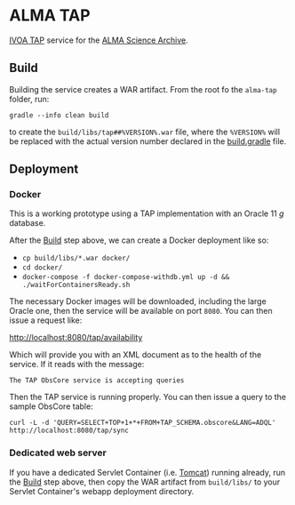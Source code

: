 # ALMA TAP

[IVOA TAP](http://ivoa.net/Documents/TAP/) service for the [ALMA Science Archive](http://almascience.nrao.edu/).

## Build

Building the service creates a WAR artifact.  From the root fo the `alma-tap` folder, run:

`gradle --info clean build`

to create the `build/libs/tap##%VERSION%.war` file, where the `%VERSION%` will be replaced with the actual version number declared in the [build.gradle](build.gradle) file.

## Deployment

### Docker
This is a working prototype using a TAP implementation with an Oracle 11 _g_ database.

After the [Build](#build) step above, we can create a Docker deployment like so:

  - `cp build/libs/*.war docker/`
  - `cd docker/`
  - `docker-compose -f docker-compose-withdb.yml up -d && ./waitForContainersReady.sh`

The necessary Docker images will be downloaded, including the large Oracle one, then the service will be available on port `8080`.  You can then issue a request like:

[http://localhost:8080/tap/availability](http://localhost:8080/tap/availability)

Which will provide you with an XML document as to the health of the service.  If it reads with the message:

`The TAP ObsCore service is accepting queries`

Then the TAP service is running properly.  You can then issue a query to the sample ObsCore table:

`curl -L -d 'QUERY=SELECT+TOP+1+*+FROM+TAP_SCHEMA.obscore&LANG=ADQL' http://localhost:8080/tap/sync`

### Dedicated web server

If you have a dedicated Servlet Container (i.e. [Tomcat](http://tomcat.apache.org)) running already, run the [Build](#build) step above, then copy the WAR artifact from `build/libs/` to your Servlet Container's webapp deployment directory.
